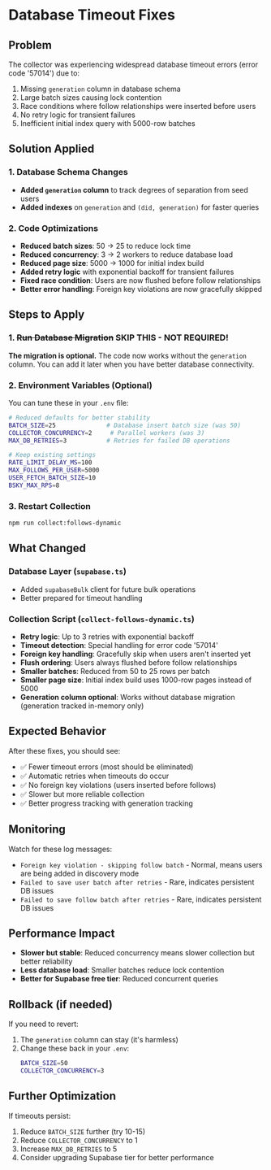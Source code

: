 # Database Timeout Fixes

## Problem
The collector was experiencing widespread database timeout errors (error code '57014') due to:
1. Missing `generation` column in database schema
2. Large batch sizes causing lock contention
3. Race conditions where follow relationships were inserted before users
4. No retry logic for transient failures
5. Inefficient initial index query with 5000-row batches

## Solution Applied

### 1. Database Schema Changes
- **Added `generation` column** to track degrees of separation from seed users
- **Added indexes** on `generation` and `(did, generation)` for faster queries

### 2. Code Optimizations
- **Reduced batch sizes**: 50 → 25 to reduce lock time
- **Reduced concurrency**: 3 → 2 workers to reduce database load
- **Reduced page size**: 5000 → 1000 for initial index build
- **Added retry logic** with exponential backoff for transient failures
- **Fixed race condition**: Users are now flushed before follow relationships
- **Better error handling**: Foreign key violations are now gracefully skipped

## Steps to Apply

### 1. ~~Run Database Migration~~ SKIP THIS - NOT REQUIRED!
**The migration is optional.** The code now works without the `generation` column.
You can add it later when you have better database connectivity.

### 2. Environment Variables (Optional)
You can tune these in your `.env` file:

```bash
# Reduced defaults for better stability
BATCH_SIZE=25              # Database insert batch size (was 50)
COLLECTOR_CONCURRENCY=2     # Parallel workers (was 3)
MAX_DB_RETRIES=3           # Retries for failed DB operations

# Keep existing settings
RATE_LIMIT_DELAY_MS=100
MAX_FOLLOWS_PER_USER=5000
USER_FETCH_BATCH_SIZE=10
BSKY_MAX_RPS=8
```

### 3. Restart Collection
```bash
npm run collect:follows-dynamic
```

## What Changed

### Database Layer (`supabase.ts`)
- Added `supabaseBulk` client for future bulk operations
- Better prepared for timeout handling

### Collection Script (`collect-follows-dynamic.ts`)
- **Retry logic**: Up to 3 retries with exponential backoff
- **Timeout detection**: Special handling for error code '57014'
- **Foreign key handling**: Gracefully skip when users aren't inserted yet
- **Flush ordering**: Users always flushed before follow relationships
- **Smaller batches**: Reduced from 50 to 25 rows per batch
- **Smaller page size**: Initial index build uses 1000-row pages instead of 5000
- **Generation column optional**: Works without database migration (generation tracked in-memory only)

## Expected Behavior

After these fixes, you should see:
- ✅ Fewer timeout errors (most should be eliminated)
- ✅ Automatic retries when timeouts do occur
- ✅ No foreign key violations (users inserted before follows)
- ✅ Slower but more reliable collection
- ✅ Better progress tracking with generation tracking

## Monitoring

Watch for these log messages:
- `Foreign key violation - skipping follow batch` - Normal, means users are being added in discovery mode
- `Failed to save user batch after retries` - Rare, indicates persistent DB issues
- `Failed to save follow batch after retries` - Rare, indicates persistent DB issues

## Performance Impact

- **Slower but stable**: Reduced concurrency means slower collection but better reliability
- **Less database load**: Smaller batches reduce lock contention
- **Better for Supabase free tier**: Reduced concurrent queries

## Rollback (if needed)

If you need to revert:
1. The `generation` column can stay (it's harmless)
2. Change these back in your `.env`:
   ```bash
   BATCH_SIZE=50
   COLLECTOR_CONCURRENCY=3
   ```

## Further Optimization

If timeouts persist:
1. Reduce `BATCH_SIZE` further (try 10-15)
2. Reduce `COLLECTOR_CONCURRENCY` to 1
3. Increase `MAX_DB_RETRIES` to 5
4. Consider upgrading Supabase tier for better performance
